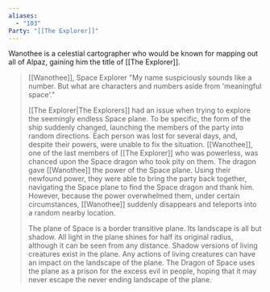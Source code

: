 ```yaml
---
aliases:
  - "103"
Party: "[[The Explorer]]"
---
```

Wanothee is a celestial cartographer who would be known for mapping out all of Alpaz, gaining him the title of [[The Explorer]].

> [[Wanothee]], Space Explorer "My name suspiciously sounds like a number. But what are characters and numbers aside from 'meaningful space'."
> 
> [[The Explorer|The Explorers]] had an issue when trying to explore the seemingly endless Space plane. To be specific, the form of the ship suddenly changed, launching the members of the party into random directions. Each person was lost for several days, and, despite their powers, were unable to fix the situation. [[Wanothee]], one of the last members of [[The Explorer]] who was powerless, was chanced upon the Space dragon who took pity on them. The dragon gave [[Wanothee]] the power of the Space plane. Using their newfound power, they were able to bring the party back together, navigating the Space plane to find the Space dragon and thank him. However, because the power overwhelmed them, under certain circumstances, [[Wanothee]] suddenly disappears and teleports into a random nearby location.
> 
> The plane of Space is a border transitive plane. Its landscape is all but shadow. All light in the plane shines for half its original radius, although it can be seen from any distance. Shadow versions of living creatures exist in the plane. Any actions of living creatures can have an impact on the landscape of the plane. The Dragon of Space uses the plane as a prison for the excess evil in people, hoping that it may never escape the never ending landscape of the plane.